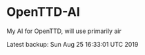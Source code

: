 # OpenTTD-AI
My AI for OpenTTD, will use primarily air

Latest backup: Sun Aug 25 16:33:01 UTC 2019
